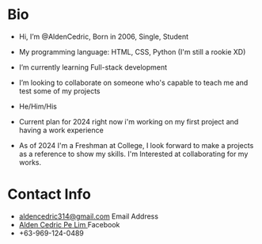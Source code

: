 # Bio

-  Hi, I’m @AldenCedric, Born in 2006, Single, Student
-  My programming language: HTML, CSS, Python (I'm still a rookie XD)
-  I’m currently learning Full-stack development
-  I’m looking to collaborate on someone who's capable to teach me and test some of my projects
-  He/Him/His
-  Current plan for 2024 right now i'm working on my first project and having a work experience

- As of 2024 I'm a Freshman at College, I look forward to make a projects as a reference to show my skills. I'm Interested at collaborating for my works.

# Contact Info

- <a href="mailto:aldencedric314@gmail.com" target="_blank">aldencedric314@gmail.com </a> Email Address
- <a href="https://www.facebook.com/alden.cedric.9" target="_blank">Alden Cedric Pe Lim </a>  Facebook
- +63-969-124-0489
<!---
AldenCedric/About-Me is a ✨ special ✨ repository because its `README.md` (this file) appears on your GitHub profile.
You can click the Preview link to take a look at your changes.
--->

